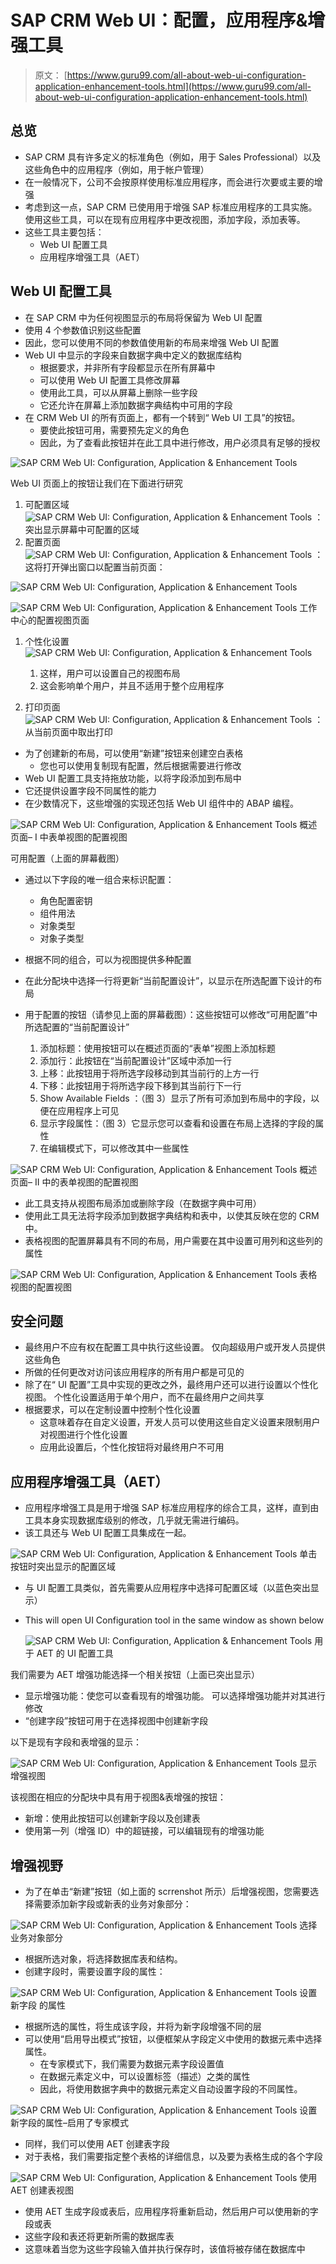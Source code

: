 # SAP CRM Web UI：配置，应用程序&增强工具

> 原文： [https://www.guru99.com/all-about-web-ui-configuration-application-enhancement-tools.html](https://www.guru99.com/all-about-web-ui-configuration-application-enhancement-tools.html)

## 总览

*   SAP CRM 具有许多定义的标准角色（例如，用于 Sales Professional）以及这些角色中的应用程序（例如，用于帐户管理）
*   在一般情况下，公司不会按原样使用标准应用程序，而会进行次要或主要的增强
*   考虑到这一点，SAP CRM 已使用用于增强 SAP 标准应用程序的工具实施。 使用这些工具，可以在现有应用程序中更改视图，添加字段，添加表等。
*   这些工具主要包括：
    *   Web UI 配置工具
    *   应用程序增强工具（AET）

## Web UI 配置工具

*   在 SAP CRM 中为任何视图显示的布局将保留为 Web UI 配置
*   使用 4 个参数值识别这些配置
*   因此，您可以使用不同的参数值使用新的布局来增强 Web UI 配置
*   Web UI 中显示的字段来自数据字典中定义的数据库结构
    *   根据要求，并非所有字段都显示在所有屏幕中
    *   可以使用 Web UI 配置工具修改屏幕
    *   使用此工具，可以从屏幕上删除一些字段
    *   它还允许在屏幕上添加数据字典结构中可用的字段
*   在 CRM Web UI 的所有页面上，都有一个转到“ Web UI 工具”的按钮。
    *   要使此按钮可用，需要预先定义的角色
    *   因此，为了查看此按钮并在此工具中进行修改，用户必须具有足够的授权

![SAP CRM Web UI: Configuration, Application & Enhancement Tools](img/d7aa6a8ad726007b29f96d5d097524bd.png "All About Web UI Configuration & Application Enhancement Tools")

Web UI 页面上的按钮让我们在下面进行研究

1.  可配置区域 ![SAP CRM Web UI: Configuration, Application & Enhancement Tools](img/bb0894669e55f62fb976f3e5007aa5ef.png "All About Web UI Configuration & Application Enhancement Tools") ：突出显示屏幕中可配置的区域
2.  配置页面 ![SAP CRM Web UI: Configuration, Application & Enhancement Tools](img/b4677155515d5a0d6555f9105544aa22.png "All About Web UI Configuration & Application Enhancement Tools") ：这将打开弹出窗口以配置当前页面：

![SAP CRM Web UI: Configuration, Application & Enhancement Tools](img/ca2d174d89e7aa9ba0cc5e75305631c1.png "All About Web UI Configuration & Application Enhancement Tools") 

![SAP CRM Web UI: Configuration, Application & Enhancement Tools](img/a4ac1b27eebe7cd295ddad03ebb6b334.png "All About Web UI Configuration & Application Enhancement Tools") 
工作中心的配置视图页面

1.  个性化设置 ![SAP CRM Web UI: Configuration, Application & Enhancement Tools](img/2fd87e3465a4e126b36b2c401efe0d85.png "All About Web UI Configuration & Application Enhancement Tools")
    1.  这样，用户可以设置自己的视图布局
    2.  这会影响单个用户，并且不适用于整个应用程序

1.  打印页面 ![SAP CRM Web UI: Configuration, Application & Enhancement Tools](img/ed81ee6204b66c1666356f6c5f91f084.png "All About Web UI Configuration & Application Enhancement Tools") ：从当前页面中取出打印

*   为了创建新的布局，可以使用“新建”按钮来创建空白表格
    *   您也可以使用复制现有配置，然后根据需要进行修改
*   Web UI 配置工具支持拖放功能，以将字段添加到布局中
*   它还提供设置字段不同属性的能力
*   在少数情况下，这些增强的实现还包括 Web UI 组件中的 ABAP 编程。

![SAP CRM Web UI: Configuration, Application & Enhancement Tools](img/1774fbe5820bc9266f4fa48c58aa8fae.png "All About Web UI Configuration & Application Enhancement Tools") 
概述页面– I
中表单视图的配置视图

可用配置（上面的屏幕截图）

*   通过以下字段的唯一组合来标识配置：
    *   角色配置密钥
    *   组件用法
    *   对象类型
    *   对象子类型
*   根据不同的组合，可以为视图提供多种配置
*   在此分配块中选择一行将更新“当前配置设计”，以显示在所选配置下设计的布局

*   用于配置的按钮（请参见上面的屏幕截图）：这些按钮可以修改“可用配置”中所选配置的“当前配置设计”
    1.  添加标题：使用按钮可以在概述页面的“表单”视图上添加标题
    2.  添加行：此按钮在“当前配置设计”区域中添加一行
    3.  上移：此按钮用于将所选字段移动到其当前行的上方一行
    4.  下移：此按钮用于将所选字段下移到其当前行下一行
    5.  Show Available Fields ：（图 3）显示了所有可添加到布局中的字段，以便在应用程序上可见
    6.  显示字段属性：（图 3）它显示您可以查看和设置在布局上选择的字段的属性
    7.  在编辑模式下，可以修改其中一些属性

![SAP CRM Web UI: Configuration, Application & Enhancement Tools](img/8c5e5051663323ff4e2fff79ad8e065a.png "All About Web UI Configuration & Application Enhancement Tools") 
概述页面– II 中的表单视图的配置视图

*   此工具支持从视图布局添加或删除字段（在数据字典中可用）
*   使用此工具无法将字段添加到数据字典结构和表中，以使其反映在您的 CRM 中。
*   表格视图的配置屏幕具有不同的布局，用户需要在其中设置可用列和这些列的属性

![SAP CRM Web UI: Configuration, Application & Enhancement Tools](img/6e4e00c82e38a132a0a3fad58516f948.png "All About Web UI Configuration & Application Enhancement Tools") 
表格视图的配置视图

## 安全问题

*   最终用户不应有权在配置工具中执行这些设置。 仅向超级用户或开发人员提供这些角色
*   所做的任何更改对访问该应用程序的所有用户都是可见的
*   除了在“ UI 配置”工具中实现的更改之外，最终用户还可以进行设置以个性化视图。 个性化设置适用于单个用户，而不在最终用户之间共享
*   根据要求，可以在定制设置中控制个性化设置
    *   这意味着存在自定义设置，开发人员可以使用这些自定义设置来限制用户对视图进行个性化设置
    *   应用此设置后，个性化按钮将对最终用户不可用

## 应用程序增强工具（AET）

*   应用程序增强工具是用于增强 SAP 标准应用程序的综合工具，这样，直到由工具本身实现数据库级别的修改，几乎就无需进行编码。
*   该工具还与 Web UI 配置工具集成在一起。

![SAP CRM Web UI: Configuration, Application & Enhancement Tools](img/d08fcb1f6048884f631346edec3dff48.png "All About Web UI Configuration & Application Enhancement Tools") 
单击
按钮时突出显示的配置区域

*   与 UI 配置工具类似，首先需要从应用程序中选择可配置区域（以蓝色突出显示）

*   This will open UI Configuration tool in the same window as shown below

    ![SAP CRM Web UI: Configuration, Application & Enhancement Tools](img/4f11f8feac7a2ddcdb26fc4c321a3b09.png "All About Web UI Configuration & Application Enhancement Tools") 
    用于 AET 的 UI 配置工具

我们需要为 AET 增强功能选择一个相关按钮（上面已突出显示）

*   显示增强功能：使您可以查看现有的增强功能。 可以选择增强功能并对其进行修改
*   “创建字段”按钮可用于在选择视图中创建新字段

以下是现有字段和表增强的显示：

![SAP CRM Web UI: Configuration, Application & Enhancement Tools](img/565f0e923432bbaebb60f9c11ea60611.png "All About Web UI Configuration & Application Enhancement Tools") 
显示增强视图

该视图在相应的分配块中具有用于视图&表增强的按钮：

*   新增：使用此按钮可以创建新字段以及创建表
*   使用第一列（增强 ID）中的超链接，可以编辑现有的增强功能

## 增强视野

*   为了在单击“新建”按钮（如上面的 scrrenshot 所示）后增强视图，您需要选择需要添加新字段或新表的业务对象部分：

![SAP CRM Web UI: Configuration, Application & Enhancement Tools](img/911234e704bdd295d8ffd04454b7d46c.png "All About Web UI Configuration & Application Enhancement Tools") 
选择业务对象部分

*   根据所选对象，将选择数据库表和结构。
*   创建字段时，需要设置字段的属性：

![SAP CRM Web UI: Configuration, Application & Enhancement Tools](img/2ff1b7097b9120987e85433af2536802.png "All About Web UI Configuration & Application Enhancement Tools") 
设置新字段
的属性

*   根据所选的属性，将生成该字段，并将为新字段增强不同的层
*   可以使用“启用导出模式”按钮，以便框架从字段定义中使用的数据元素中选择属性。
    *   在专家模式下，我们需要为数据元素字段设置值
    *   在数据元素定义中，可以设置标签（描述）之类的属性
    *   因此，将使用数据字典中的数据元素定义自动设置字段的不同属性。

![SAP CRM Web UI: Configuration, Application & Enhancement Tools](img/fccad6d7d840de55918583734ce787e5.png "All About Web UI Configuration & Application Enhancement Tools") 
设置新字段的属性–启用了专家模式

*   同样，我们可以使用 AET 创建表字段
*   对于表格，我们需要指定整个表格的详细信息，以及要为表格生成的各个字段

![SAP CRM Web UI: Configuration, Application & Enhancement Tools](img/f2e83572721505d848404088b7a69b7d.png "All About Web UI Configuration & Application Enhancement Tools") 
使用 AET 创建表视图

*   使用 AET 生成字段或表后，应用程序将重新启动，然后用户可以使用新的字段或表
*   这些字段和表还将更新所需的数据库表
*   这意味着当您为这些字段输入值并执行保存时，该值将被存储在数据库中